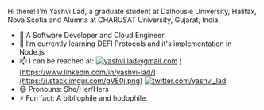 Hi there! I'm Yashvi Lad, a graduate student at Dalhousie University, Halifax, Nova Scotia and Alumna at CHARUSAT University, Gujarat, India.
- 🔭 A Software Developer and Cloud Engineer. 
- 🌱 I’m currently learning DEFI Protocols and it's implementation in Node.js
- 📫 I can be reached at:
      <a href="mailto:yashvi.lad@gmail.com">![yashvi.lad@gmail.com](https://img.shields.io/badge/Gmail-D14836?logo=gmail&logoColor=white)</a>
      <a href="https://www.linkedin.com/in/yashvi-lad/">![https://www.linkedin.com/in/yashvi-lad/](https://i.stack.imgur.com/gVE0j.png)</a>
      <a href="<https://twitter.com/yashvi_lad>">![twitter.com/yashvi_lad](https://img.shields.io/badge/Twitter-1DA1F2?style=for-the-badge&logo=twitter&logoColor=white)</a>
- 😄 Pronouns: She/Her/Hers
- ⚡ Fun fact: A bibliophile and hodophile.
